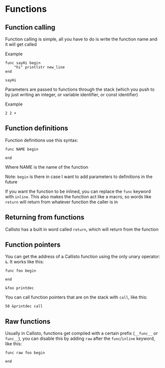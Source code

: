 # Functions

## Function calling
Function calling is simple, all you have to do is write the function name and it will
get called

Example
```
func sayHi begin
	"hi" printlstr new_line
end

sayHi
```

Parameters are passed to functions through the stack (which you push to by just writing
an integer, or variable identifier, or const identifier)

Example
```
2 2 +
```

## Function definitions
Function definitions use this syntax:
```
func NAME begin

end
```

Where NAME is the name of the function

Note: `begin` is there in case I want to add parameters to definitions in the future

If you want the function to be inlined, you can replace the `func` keyword with `inline`.
This also makes the function act like a macro, so words like `return` will return from
whatever function the caller is in

## Returning from functions
Callisto has a built in word called `return`, which will return from the function

## Function pointers
You can get the address of a Callisto function using the only unary operator: `&`. It
works like this:

```
func foo begin

end

&foo printdec
```

You can call function pointers that are on the stack with `call`, like this:

```
50 &printdec call
```

## Raw functions
Usually in Callisto, functions get compiled with a certain prefix (`__func__` or `func__`),
you can disable this by adding `raw` after the `func`/`inline` keyword, like this:

```
func raw foo begin

end
```
